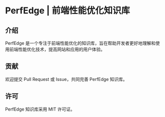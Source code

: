 # PerfEdge | 前端性能优化知识库

## 介绍

PerfEdge 是一个专注于前端性能优化的知识库，旨在帮助开发者更好地理解和使用前端性能优化技术，提高网站和应用的用户体验。

## 贡献

欢迎提交 Pull Request 或 Issue，共同完善 PerfEdge 知识库。

## 许可

PerfEdge 知识库采用 MIT 许可证。
